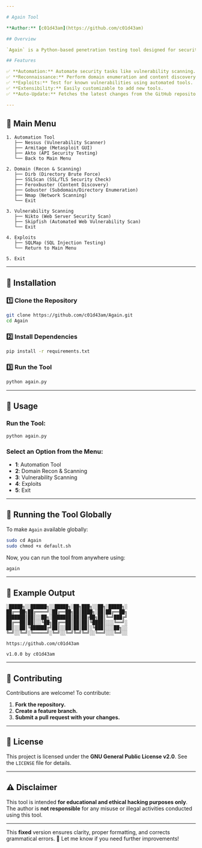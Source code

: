 ```yaml
---

# Again Tool  

**Author:** [c01d43am](https://github.com/c01d43am)  

## Overview  

`Again` is a Python-based penetration testing tool designed for security professionals and ethical hackers. It provides a **modular, menu-driven interface** for automating security tasks such as **vulnerability scanning, reconnaissance, and exploit execution**. This tool simplifies workflows by integrating multiple security tools into a single framework.  

## Features  

✅ **Automation:** Automate security tasks like vulnerability scanning.  
✅ **Reconnaissance:** Perform domain enumeration and content discovery.  
✅ **Exploits:** Test for known vulnerabilities using automated tools.  
✅ **Extensibility:** Easily customizable to add new tools.  
✅ **Auto-Update:** Fetches the latest changes from the GitHub repository.  

---
```


## 📌 Main Menu  

```
1. Automation Tool
   ├── Nessus (Vulnerability Scanner)
   ├── Armitage (Metasploit GUI)
   ├── Akto (API Security Testing)
   └── Back to Main Menu

2. Domain (Recon & Scanning)
   ├── Dirb (Directory Brute Force)
   ├── SSLScan (SSL/TLS Security Check)
   ├── Feroxbuster (Content Discovery)
   ├── Gobuster (Subdomain/Directory Enumeration)
   ├── Nmap (Network Scanning)
   └── Exit

3. Vulnerability Scanning
   ├── Nikto (Web Server Security Scan)
   ├── Skipfish (Automated Web Vulnerability Scan)
   └── Exit

4. Exploits
   ├── SQLMap (SQL Injection Testing)
   └── Return to Main Menu

5. Exit
```

---

## 📌 Installation  

### **1️⃣ Clone the Repository**  

```bash
git clone https://github.com/c01d43am/Again.git
cd Again
```

### **2️⃣ Install Dependencies**  

```bash
pip install -r requirements.txt
```

### **3️⃣ Run the Tool**  

```bash
python again.py
```

---

## 📌 Usage  

### **Run the Tool:**
```bash
python again.py
```

### **Select an Option from the Menu:**
- **1**: Automation Tool  
- **2**: Domain Recon & Scanning  
- **3**: Vulnerability Scanning  
- **4**: Exploits  
- **5**: Exit  

---

## 📌 Running the Tool Globally  

To make `Again` available globally:  

```bash
sudo cd Again
sudo chmod +x default.sh
```

Now, you can run the tool from anywhere using:  

```bash
again
```

---

## 📌 Example Output  

```
░█████╗░░██████╗░░█████╗░██╗███╗░░██╗░█████╗░
██╔══██╗██╔════╝░██╔══██╗██║████╗░██║██╔══██╗
███████║██║░░██╗░███████║██║██╔██╗██║╚═╝███╔╝
██╔══██║██║░░╚██╗██╔══██║██║██║╚████║░░░╚══╝░
██║░░██║╚██████╔╝██║░░██║██║██║░╚███║░░░██╗░░
╚═╝░░╚═╝░╚═════╝░╚═╝░░╚═╝╚═╝╚═╝░░╚══╝░░░╚═╝░░

https://github.com/c01d43am

v1.0.0 by c01d43am
```

---

## 📌 Contributing  

Contributions are welcome! To contribute:  
1. **Fork the repository.**  
2. **Create a feature branch.**  
3. **Submit a pull request with your changes.**  

---

## 📌 License  

This project is licensed under the **GNU General Public License v2.0**. See the `LICENSE` file for details.  

---

## ⚠️ Disclaimer  

This tool is intended **for educational and ethical hacking purposes only**. The author is **not responsible** for any misuse or illegal activities conducted using this tool.  

---

This **fixed** version ensures clarity, proper formatting, and corrects grammatical errors. 🚀 Let me know if you need further improvements!
